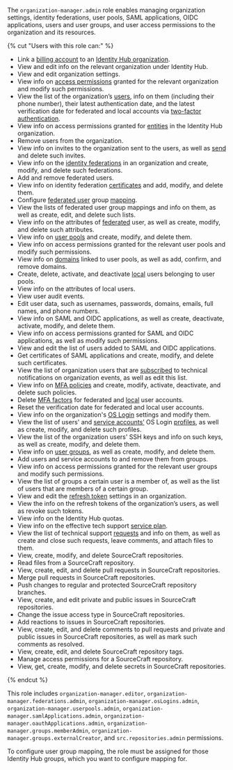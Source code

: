 The `organization-manager.admin` role enables managing organization settings, identity federations, user pools, SAML applications, OIDC applications, users and user groups, and user access permissions to the organization and its resources.

{% cut "Users with this role can:" %}

* Link a [billing account](../../billing/concepts/billing-account.md) to an [Identity Hub organization](../../organization/concepts/organization.md).
* View and edit info on the relevant organization under Identity Hub.
* View and edit organization settings.
* View info on [access permissions](../../iam/concepts/access-control/index.md) granted for the relevant organization and modify such permissions.
* View the list of the organization’s [users](../../organization/concepts/mfa.md), info on them (including their phone number), their latest authentication date, and the latest verification date for federated and local accounts via [two-factor authentication](../../organization/concepts/mfa.md).
* View info on access permissions granted for [entities](../../iam/concepts/access-control/index.md#subject) in the Identity Hub organization.
* Remove users from the organization.
* View info on invites to the organization sent to the users, as well as [send](../../organization/operations/add-account.md#send-invitation) and delete such invites.
* View info on the [identity federations](../../organization/concepts/add-federation.md) in an organization and create, modify, and delete such federations.
* Add and remove federated users.
* View info on identity federation [certificates](../../organization/concepts/add-federation.md#build-trust) and add, modify, and delete them.
* Configure [federated user](../../iam/concepts/users/accounts.md#saml-federation) group [mapping](../../organization/concepts/add-federation.md#group-mapping).
* View the lists of federated user group mappings and info on them, as well as create, edit, and delete such lists.
* View info on the attributes of [federated](../../iam/concepts/users/accounts.md#saml-federation) user, as well as create, modify, and delete such attributes.
* View info on [user pools](../../organization/concepts/user-pools.md) and create, modify, and delete them.
* View info on access permissions granted for the relevant user pools and modify such permissions.
* View info on [domains](../../organization/concepts/domains.md) linked to user pools, as well as add, confirm, and remove domains.
* Create, delete, activate, and deactivate [local](../../iam/concepts/users/accounts.md#local) users belonging to user pools.
* View info on the attributes of local users.
* View user audit events.
* Edit user data, such as usernames, passwords, domains, emails, full names, and phone numbers.
* View info on SAML and OIDC applications, as well as create, deactivate, activate, modify, and delete them.
* View info on access permissions granted for SAML and OIDC applications, as well as modify such permissions.
* View and edit the list of users added to SAML and OIDC applications.
* Get certificates of SAML applications and create, modify, and delete such certificates.
* View the list of organization users that are [subscribed](../../organization/operations/subscribe-user-for-notifications.md) to technical notifications on organization events, as well as edit this list.
* View info on [MFA policies](../../organization/concepts/mfa.md#mfa-policies) and create, modify, activate, deactivate, and delete such policies.
* Delete [MFA factors](../../iam/concepts/users/accounts.md#saml-federation) for federated and [local](../../iam/concepts/users/accounts.md#saml-federation) user accounts.
* Reset the verification date for federated and local user accounts.
* View info on the organization's [OS Login](../../organization/concepts/os-login.md) settings and modify them.
* View the list of users' and [service accounts’](../../iam/concepts/users/service-accounts.md) OS Login [profiles](../../organization/concepts/os-login.md#os-login-profiles), as well as create, modify, and delete such profiles.
* View the list of the organization users' SSH keys and info on such keys, as well as create, modify, and delete them.
* View info on [user groups](../../organization/concepts/groups.md), as well as create, modify, and delete them.
* Add users and service accounts to and remove them from groups.
* View info on access permissions granted for the relevant user groups and modify such permissions.
* View the list of groups a certain user is a member of, as well as the list of users that are members of a certain group.
* View and edit the [refresh token](../../iam/concepts/authorization/refresh-token.md) settings in an organization.
* View the info on the refresh tokens of the organization’s users, as well as revoke such tokens.
* View info on the Identity Hub quotas.
* View info on the effective tech support [service plan](../../support/pricing.md#effective-plans).
* View the list of technical support [requests](../../support/overview.md) and info on them, as well as create and close such requests, leave comments, and attach files to them.
* View, create, modify, and delete SourceCraft repositories.
* Read files from a SourceCraft repository.
* View, create, edit, and delete pull requests in SourceCraft repositories.
* Merge pull requests in SourceCraft repositories.
* Push changes to regular and protected SourceCraft repository branches.
* View, create, and edit private and public issues in SourceCraft repositories.
* Change the issue access type in SourceCraft repositories.
* Add reactions to issues in SourceCraft repositories.
* View, create, edit, and delete comments to pull requests and private and public issues in SourceCraft repositories, as well as mark such comments as resolved.
* View, create, edit, and delete SourceCraft repository tags.
* Manage access permissions for a SourceCraft repository.
* View, get, create, modify, and delete secrets in SourceCraft repositories.

{% endcut %}

This role includes `organization-manager.editor`, `organization-manager.federations.admin`, `organization-manager.osLogins.admin`, `organization-manager.userpools.admin`, `organization-manager.samlApplications.admin`, `organization-manager.oauthApplications.admin`, `organization-manager.groups.memberAdmin`, `organization-manager.groups.externalCreator`, and `src.repositories.admin` permissions.

To configure user group mapping, the role must be assigned for those Identity Hub groups, which you want to configure mapping for.